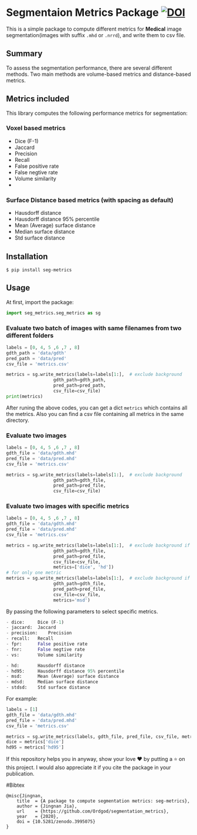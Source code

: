 # Segmentaion Metrics Package [![DOI](https://zenodo.org/badge/273067948.svg)](https://zenodo.org/badge/latestdoi/273067948)

This is a simple package to compute different metrics for **Medical** image segmentation(images with suffix `.mhd` or `.nrrd`), and write them to csv file.


## Summary
To assess the segmentation performance, there are several different methods. Two main methods are volume-based metrics and distance-based metrics.

## Metrics included
This library computes the following performance metrics for segmentation:

### Voxel based metrics
- Dice (F-1)
- Jaccard
- Precision
- Recall
- False positive rate
- False negtive rate
- Volume similarity
- 

### Surface Distance based metrics (with spacing as default)
- Hausdorff distance
- Hausdorff distance 95% percentile
- Mean (Average) surface distance
- Median surface distance
- Std surface distance


## Installation

```shell
$ pip install seg-metrics
```

## Usage
At first, import the package:
```python
import seg_metrics.seg_metrics as sg
```


### Evaluate two batch of images with same filenames from two different folders
```python
labels = [0, 4, 5 ,6 ,7 , 8]
gdth_path = 'data/gdth'
pred_path = 'data/pred'
csv_file = 'metrics.csv'

metrics = sg.write_metrics(labels=labels[1:],  # exclude background
                  gdth_path=gdth_path,
                  pred_path=pred_path,
                  csv_file=csv_file)
print(metrics)
```
After runing the above codes, you can get a dict `metrics` which contains all the metrics. Also you can find a csv file containing all metrics in the same directory.

### Evaluate two images
```python
labels = [0, 4, 5 ,6 ,7 , 8]
gdth_file = 'data/gdth.mhd'
pred_file = 'data/pred.mhd'
csv_file = 'metrics.csv'

metrics = sg.write_metrics(labels=labels[1:],  # exclude background
                  gdth_path=gdth_file,
                  pred_path=pred_file,
                  csv_file=csv_file)
```

### Evaluate two images with specific metrics
```python
labels = [0, 4, 5 ,6 ,7 , 8]
gdth_file = 'data/gdth.mhd'
pred_file = 'data/pred.mhd'
csv_file = 'metrics.csv'

metrics = sg.write_metrics(labels=labels[1:],  # exclude background if needed
                  gdth_path=gdth_file,
                  pred_path=pred_file,
                  csv_file=csv_file,
                  metrics=['dice', 'hd'])
# for only one metric
metrics = sg.write_metrics(labels=labels[1:],  # exclude background if needed
                  gdth_path=gdth_file,
                  pred_path=pred_file,
                  csv_file=csv_file,
                  metrics='msd')  
```
By passing the following parameters to select specific metrics.

```python
- dice:     Dice (F-1)
- jaccard:  Jaccard
- precision:    Precision
- recall:   Recall
- fpr:      False positive rate
- fnr:      False negtive rate
- vs:       Volume similarity

- hd:       Hausdorff distance
- hd95:     Hausdorff distance 95% percentile
- msd:      Mean (Average) surface distance
- mdsd:     Median surface distance
- stdsd:    Std surface distance
```

For example:
```python
labels = [1]
gdth_file = 'data/gdth.mhd'
pred_file = 'data/pred.mhd'
csv_file = 'metrics.csv'

metrics = sg.write_metrics(labels, gdth_file, pred_file, csv_file, metrics=['dice', 'hd95'])
dice = metrics['dice']
hd95 = metrics['hd95']
```

If this repository helps you in anyway, show your love ❤️ by putting a ⭐ on this project. I would also appreciate it if you cite the package in your publication.

#Bibtex

    @misc{Jingnan,
        title  = {A package to compute segmentation metrics: seg-metrics},
        author = {Jingnan Jia},
        url    = {https://github.com/Ordgod/segmentation_metrics},
        year   = {2020},
        doi = {10.5281/zenodo.3995075}
    }





